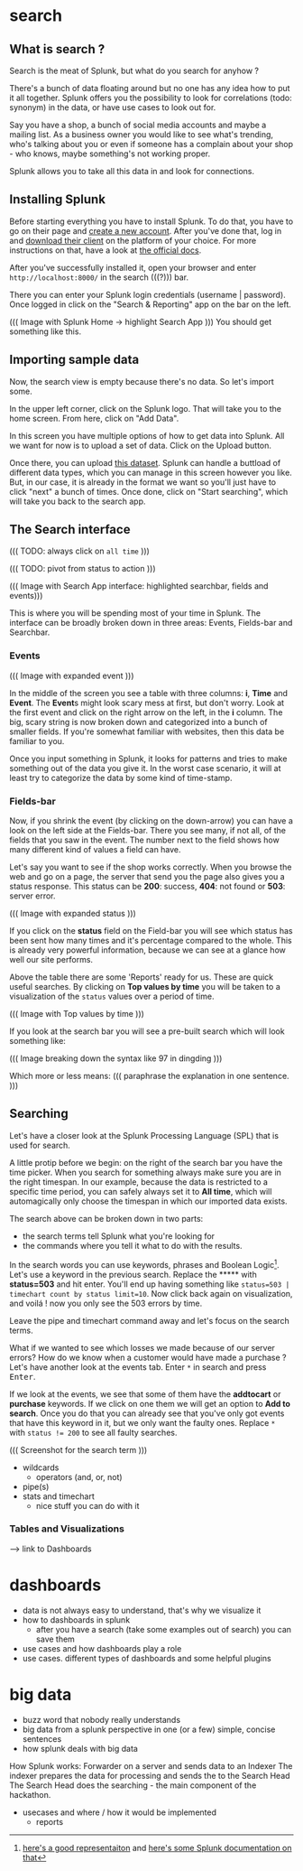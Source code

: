# search

## What is search ?

Search is the meat of Splunk, but what do you search for anyhow ?

There's a bunch of data floating around but no one has any idea how to put it all together. Splunk offers you the possibility to look for correlations (todo: synonym) in the data, or have use cases to look out for.

Say you have a shop, a bunch of social media accounts and maybe a mailing list. As a business owner you would like to see what's trending, who's talking about you or even if someone has a complain about your shop - who knows, maybe something's not working proper.

Splunk allows you to take all this data in and look for connections.

## Installing Splunk

Before starting everything you have to install Splunk. To do that, you have to go on their page and [create a new account](https://www.splunk.com/page/sign_up?redirecturl=https://ilieploscaru.xyz). After you've done that, log in and [download their client](https://www.splunk.com/en_us/download/splunk-enterprise.html) on the platform of your choice. For more instructions on that, have a look at [the official docs](https://docs.splunk.com/Documentation/Splunk/7.2.6/Installation/Chooseyourplatform). 

After you've successfully installed it, open your browser and enter  `http://localhost:8000/` in the search (((?))) bar.

There you can enter your Splunk login credentials (username | password). Once logged in click on the "Search & Reporting" app on the bar on the left.

 ((( Image with Splunk Home -> highlight Search App ))) You should get something like this.

## Importing sample data

Now, the search view is empty because there's no data. So let's import some.

In the upper left corner, click on the Splunk logo. That will take you to the home screen. From here, click on "Add Data".

In this screen you have multiple options of how to get data into Splunk. All we want for now is to upload a set of data. Click on the Upload button. 

Once there, you can upload [this dataset](#). Splunk can handle a buttload of different data types, which you can manage in this screen however you like. But, in our case, it is already in the format we want so you'll just have to click "next" a bunch of times. Once done, click on "Start searching", which will take you back to the search app. 

## The Search interface

((( TODO: always click on `all time` )))

((( TODO: pivot from status to action )))

((( Image with Search App interface: highlighted searchbar, fields and events)))

This is where you will be spending most of your time in Splunk. The interface can be broadly broken down in three areas: Events, Fields-bar and Searchbar.

### Events

((( Image with expanded event )))

In the middle of the screen you see a table with three columns: **i**, **Time** and **Event**. The **Event**s might look scary mess at first, but don't worry. Look at the first event and click on the right arrow on the left, in the **i** column. The big, scary string is now broken down and categorized into a bunch of smaller fields. If you're somewhat familiar with websites, then this data be familiar to you.

Once you input something in Splunk, it looks for patterns and tries to make something out of the data you give it. In the worst case scenario, it will at least try to categorize the data by some kind of time-stamp.

### Fields-bar

Now, if you shrink the event (by clicking on the down-arrow) you can have a look on the left side at the Fields-bar. There you see many, if not all, of the fields that you saw in the event. The number next to the field shows how many different kind of values a field can have.

Let's say you want to see if the shop works correctly. When you browse the web and go on a page, the server that send you the page also gives you a status response. This status can be **200**: success, **404**: not found or **503**: server error.

((( Image with expanded status )))

If you click on the **status** field on the Field-bar you will see which status has been sent how many times and it's percentage compared to the whole. This is already very powerful information, because we can see at a glance how well our site performs.

Above the table there are some 'Reports' ready for us. These are quick useful searches. By clicking on **Top values by time** you will be taken to a visualization of the `status` values over a period of time.

((( Image with Top values by time ))) 

If you look at the search bar you will see a pre-built search which will look something like:

((( Image breaking down the syntax like 97 in dingding )))

Which more or less means: ((( paraphrase the explanation in one sentence. )))

## Searching

Let's have a closer look at the Splunk Processing Language (SPL) that is used for search.

A little protip before we begin: on the right of the search bar you have the time picker. When you search for something always make sure you are in the right timespan. In our example, because the data is restricted to a specific time period, you can safely always set it to **All time**, which will automagically only choose the timespan in which our imported data exists.

The search above can be broken down in two parts: 

- the search terms tell Splunk what you're looking for
- the commands where you tell it what to do with the results.

In the search words you can use keywords, phrases and Boolean Logic[^1]. Let's use a keyword in the previous search. Replace the ***** with **status=503** and hit enter. You'll end up having something like `status=503 | timechart count by status limit=10`. Now click back again on visualization, and voilá ! now you only see the 503 errors by time.

[^1]: [here's a good representaiton](https://3phtv86373543nob33kryjd1-wpengine.netdna-ssl.com/wp-content/uploads/2017/01/booloeanlogic.jpeg) and [here's some Splunk documentation on that](https://docs.splunk.com/Documentation/Splunk/7.2.6/Search/Booleanexpressions)

Leave the pipe and timechart command away and let's focus on the search terms.

What if we wanted to see which losses we made because of our server errors? How do we know when a customer would have made a purchase ? Let's have another look at the events tab. Enter `*` in search and press <kbd>Enter</kbd>.

If we look at the events, we see that some of them have the **addtocart** or **purchase** keywords. If we click on one them we will get an option to **Add to search**. Once you do that you can already see that you've only got events that have this keyword in it, but we only want the faulty ones. Replace `* ` with `status != 200` to see all faulty searches. 

((( Screenshot for the search term )))



- wildcards
  - operators (and, or, not)
- pipe(s)
- stats and timechart
  - nice stuff you can do with it



### Tables and Visualizations

--> link to Dashboards



[^0]: in Splunk it is called "machine data", because it refers to data that is created by machines.



# dashboards

- data is not always easy to understand, that's why we visualize it
- how to dashboards in splunk
  - after you have a search (take some examples out of search) you can save them
- use cases and how dashboards play a role
- use cases. different types of dashboards and some helpful plugins

# big data

- buzz word that nobody really understands
- big data from a splunk perspective in one (or a few) simple, concise sentences
- how splunk deals with big data

How Splunk works:
Forwarder on a server and sends data to an Indexer
The indexer prepares the data for processing and sends the to the Search Head
The Search Head does the searching - the main component of the hackathon.

- usecases and where / how it would be implemented
  - reports
